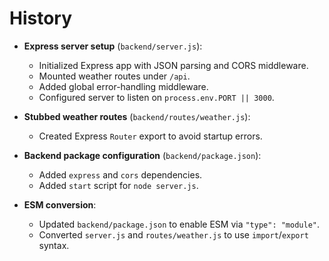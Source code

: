 # History

- **Express server setup** (`backend/server.js`):
  - Initialized Express app with JSON parsing and CORS middleware.
  - Mounted weather routes under `/api`.
  - Added global error-handling middleware.
  - Configured server to listen on `process.env.PORT || 3000`.

- **Stubbed weather routes** (`backend/routes/weather.js`):
  - Created Express `Router` export to avoid startup errors.

- **Backend package configuration** (`backend/package.json`):
  - Added `express` and `cors` dependencies.
  - Added `start` script for `node server.js`.

- **ESM conversion**:
  - Updated `backend/package.json` to enable ESM via `"type": "module"`.
  - Converted `server.js` and `routes/weather.js` to use `import`/`export` syntax.
